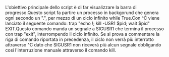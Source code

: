 L'obiettivo principale dello script è di far visualizzare la barra di progresso.Questo script fa partire un processo in backgorund che genera ogni secondo un ".",  per mezzo di un ciclo infinito while True.Con ^C viene lanciato  il seguente comando: trap  "echo !; kill -USR1 $pid; wait $pid"  EXIT.Questo comando manda un segnale a SIGUSR1 che termina il processo con trap "exit", interrompendo il ciclo infinito.
Se si prova a commentare la riga di comando riportata in precedenza, il ciclo non verrà più interrotto attraverso ^C dato che SIGUSR1 non riceverà più alcun segnale obbligando cosi l'interruzione manuale attraverso il comando kill.
